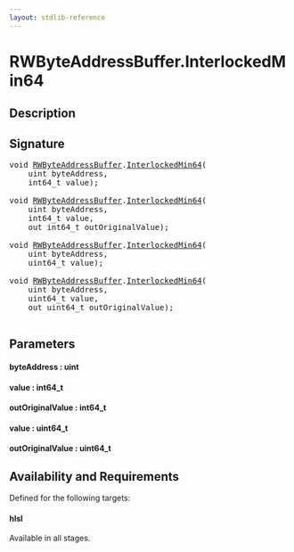 ```yaml
---
layout: stdlib-reference
---
```


# RWByteAddressBuffer\.InterlockedMin64

## Description





## Signature 

<pre>
<span class="code_keyword">void</span> <a href="/stdlib-reference/types/RWByteAddressBuffer/index" class="code_type">RWByteAddressBuffer</a>.<a href="/stdlib-reference/types/RWByteAddressBuffer/InterlockedMin64">InterlockedMin64</a>(
    <span class="code_keyword">uint</span> <span class='code_param'>byteAddress</span>,
    int64_t <span class='code_param'>value</span>);

<span class="code_keyword">void</span> <a href="/stdlib-reference/types/RWByteAddressBuffer/index" class="code_type">RWByteAddressBuffer</a>.<a href="/stdlib-reference/types/RWByteAddressBuffer/InterlockedMin64">InterlockedMin64</a>(
    <span class="code_keyword">uint</span> <span class='code_param'>byteAddress</span>,
    int64_t <span class='code_param'>value</span>,
    <span class="code_keyword">out</span> int64_t <span class='code_param'>outOriginalValue</span>);

<span class="code_keyword">void</span> <a href="/stdlib-reference/types/RWByteAddressBuffer/index" class="code_type">RWByteAddressBuffer</a>.<a href="/stdlib-reference/types/RWByteAddressBuffer/InterlockedMin64">InterlockedMin64</a>(
    <span class="code_keyword">uint</span> <span class='code_param'>byteAddress</span>,
    uint64_t <span class='code_param'>value</span>);

<span class="code_keyword">void</span> <a href="/stdlib-reference/types/RWByteAddressBuffer/index" class="code_type">RWByteAddressBuffer</a>.<a href="/stdlib-reference/types/RWByteAddressBuffer/InterlockedMin64">InterlockedMin64</a>(
    <span class="code_keyword">uint</span> <span class='code_param'>byteAddress</span>,
    uint64_t <span class='code_param'>value</span>,
    <span class="code_keyword">out</span> uint64_t <span class='code_param'>outOriginalValue</span>);

</pre>

## Parameters

#### byteAddress  : uint
#### value  : int64\_t
#### outOriginalValue  : int64\_t
#### value  : uint64\_t
#### outOriginalValue  : uint64\_t

## Availability and Requirements

Defined for the following targets:

#### hlsl
Available in all stages.



